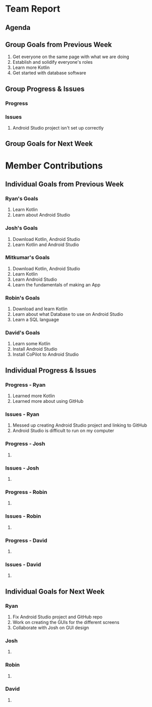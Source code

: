 # Team Report

## Agenda


## Group Goals from Previous Week
1. Get everyone on the same page with what we are doing
2. Establish and solidify everyone's roles
3. Learn more Kotlin
4. Get started with database software

## Group Progress & Issues
### Progress

### Issues
1. Android Studio project isn't set up correctly

## Group Goals for Next Week


# Member Contributions

## Individual Goals from Previous Week
### Ryan's Goals
1. Learn Kotlin
2. Learn about Android Studio

### Josh's Goals
1. Download Kotlin, Android Studio
2. Learn Kotlin and Android Studio

### Mitkumar's Goals
1. Download Kotlin, Android Studio
2. Learn Kotlin
3. Learn Android Studio
4. Learn the fundamentals of making an App

### Robin's Goals
1. Download and learn Kotlin
2. Learn about what Database to use on Android Studio
3. Learn a SQL language

### David's Goals
1. Learn some Kotlin
2. Install Android Studio
3. Install CoPilot to Android Studio

## Individual Progress & Issues
### Progress - Ryan
1. Learned more Kotlin
2. Learned more about using GitHub

### Issues - Ryan
1. Messed up creating Android Studio project and linking to GitHub
2. Android Studio is difficult to run on my computer

### Progress - Josh
1. 

### Issues - Josh
1. 

### Progress - Robin
1. 

### Issues - Robin
1. 

### Progress - David
1. 

### Issues - David
1. 

## Individual Goals for Next Week
### Ryan
1. Fix Android Studio project and GitHub repo
2. Work on creating the GUIs for the different screens
3. Collaborate with Josh on GUI design

### Josh
1. 

### Robin
1. 

### David
1. 

